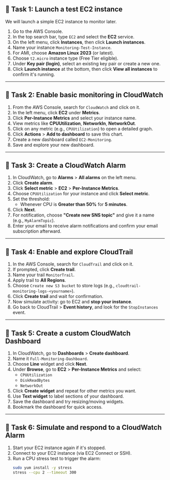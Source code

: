 ## 🧪 Task 1: Launch a test EC2 instance

We will launch a simple EC2 instance to monitor later.

1. Go to the AWS Console.
2. In the top search bar, type `EC2` and select the **EC2** service.
3. On the left menu, click **Instances**, then click **Launch instances**.
4. Name your instance `Monitoring-Test-Instance`.
5. For AMI, choose **Amazon Linux 2023** (or latest).
6. Choose `t2.micro` instance type (Free Tier eligible).
7. Under **Key pair (login)**, select an existing key pair or create a new one.
8. Click **Launch instance** at the bottom, then click **View all instances** to confirm it's running.

---

## 🧪 Task 2: Enable basic monitoring in CloudWatch

1. From the AWS Console, search for `CloudWatch` and click on it.
2. In the left menu, click **EC2** under **Metrics**.
3. Click **Per-Instance Metrics** and select your instance name.
4. View metrics like **CPUUtilization**, **NetworkIn**, **NetworkOut**.
5. Click on any metric (e.g., `CPUUtilization`) to open a detailed graph.
6. Click **Actions** > **Add to dashboard** to save this chart.
7. Create a new dashboard called `EC2-Monitoring`.
8. Save and explore your new dashboard.

---

## 🧪 Task 3: Create a CloudWatch Alarm

1. In CloudWatch, go to **Alarms** > **All alarms** on the left menu.
2. Click **Create alarm**.
3. Click **Select metric** > **EC2** > **Per-Instance Metrics**.
4. Choose `CPUUtilization` for your instance and click **Select metric**.
5. Set the threshold:
   - Whenever CPU is **Greater than 50%** for **5 minutes**.
6. Click **Next**.
7. For notification, choose **"Create new SNS topic"** and give it a name (e.g., `MyAlarmTopic`).
8. Enter your email to receive alarm notifications and confirm your email subscription afterward.

---

## 🧪 Task 4: Enable and explore CloudTrail

1. In the AWS Console, search for `CloudTrail` and click on it.
2. If prompted, click **Create trail**.
3. Name your trail `MonitorTrail`.
4. Apply trail to **All Regions**.
5. Choose `Create new S3 bucket` to store logs (e.g., `cloudtrail-monitoring-logs-<yourname>`).
6. Click **Create trail** and wait for confirmation.
7. Now simulate activity: go to EC2 and **stop your instance**.
8. Go back to CloudTrail > **Event history**, and look for the `StopInstances` event.

---

## 🧪 Task 5: Create a custom CloudWatch Dashboard

1. In CloudWatch, go to **Dashboards** > **Create dashboard**.
2. Name it `Full-Monitoring-Dashboard`.
3. Choose **Line** widget and click **Next**.
4. Under **Browse**, go to **EC2** > **Per-Instance Metrics** and select:
   - `CPUUtilization`
   - `DiskReadBytes`
   - `NetworkOut`
5. Click **Create widget** and repeat for other metrics you want.
6. Use **Text widget** to label sections of your dashboard.
7. Save the dashboard and try resizing/moving widgets.
8. Bookmark the dashboard for quick access.

---

## 🧪 Task 6: Simulate and respond to a CloudWatch Alarm

1. Start your EC2 instance again if it's stopped.
2. Connect to your EC2 instance (via EC2 Connect or SSH).
3. Run a CPU stress test to trigger the alarm:
   ```bash
   sudo yum install -y stress
   stress --cpu 2 --timeout 300
